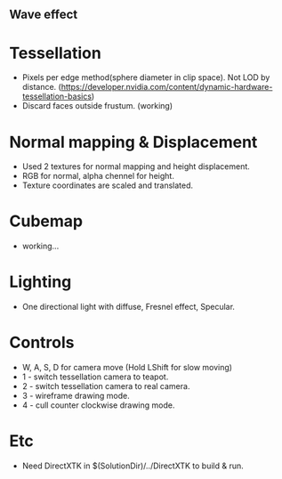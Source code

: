 ## Wave effect
# Tessellation 
- Pixels per edge method(sphere diameter in clip space). Not LOD by distance. (https://developer.nvidia.com/content/dynamic-hardware-tessellation-basics)
- Discard faces outside frustum. (working)

# Normal mapping & Displacement
- Used 2 textures for normal mapping and height displacement.
- RGB for normal, alpha chennel for height.
- Texture coordinates are scaled and translated.

# Cubemap
- working...

# Lighting
- One directional light with diffuse, Fresnel effect, Specular.

# Controls
- W, A, S, D for camera move (Hold LShift for slow moving)
- 1 - switch tessellation camera to teapot.
- 2 - switch tessellation camera to real camera.
- 3 - wireframe drawing mode.
- 4 - cull counter clockwise drawing mode.

# Etc
- Need DirectXTK in $(SolutionDir)/../DirectXTK to build & run.
